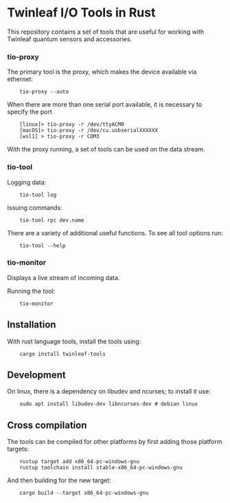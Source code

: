 # Twinleaf I/O Tools in Rust

This repository contains a set of tools that are useful for working with Twinleaf quantum sensors and accessories. 

### tio-proxy

The primary tool is the proxy, which makes the device available via ethernet:

		tio-proxy --auto

When there are more than one serial port available, it is necessary to specify the port

		[linux]> tio-proxy -r /dev/ttyACM0
		[macOS]> tio-proxy -r /dev/cu.usbserialXXXXXX
		[wsl1] > tio-proxy -r COM3

With the proxy running, a set of tools can be used on the data stream. 

### tio-tool

Logging data:
		
		tio-tool log

Issuing commands:
		
		tio-tool rpc dev.name

There are a variety of additional useful functions. 
To see all tool options run:

		tio-tool --help

### tio-monitor

Displays a live stream of incoming data.

Running the tool:

		tio-monitor


## Installation

With rust language tools, install the tools using:

		cargo install twinleaf-tools


## Development

On linux, there is a dependency on libudev and ncurses; to install it use:

		sudo apt install libudev-dev libncurses-dev # debian linux

## Cross compilation 

The tools can be compiled for other platforms by first adding those platform targets:

		rustup target add x86_64-pc-windows-gnu
		rustup toolchain install stable-x86_64-pc-windows-gnu

And then building for the new target:

		cargo build --target x86_64-pc-windows-gnu

